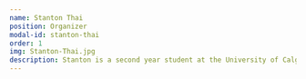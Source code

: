 ```yaml
---
name: Stanton Thai
position: Organizer
modal-id: stanton-thai
order: 1
img: Stanton-Thai.jpg
description: Stanton is a second year student at the University of Calgary taking a combined degree in Chemistry and Education. He is incredibly passionate towards supporting youth in unlocking their full potential, and is currently leading this TEDxYouth organization with the hopes of providing local youth with the opportunity to share their novel and innovative ideas on a globally-recognized platform. Outside of TEDx, Stanton is also involved within a variety of other organizations and initiatives aimed at supporting local youth, but can also be found performing magic, skating, or reading, during his spare time.
---
```

